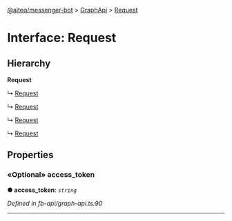 [@aiteq/messenger-bot](../README.md) > [GraphApi](../classes/graphapi.md) > [Request](../interfaces/graphapi.request.md)



# Interface: Request

## Hierarchy

**Request**

↳  [Request](send.request.md)




↳  [Request](userprofile.request.md)




↳  [Request](messengerprofile.request.md)




↳  [Request](messengercodes.request.md)









## Properties
<a id="access_token"></a>

### «Optional» access_token

**●  access_token**:  *`string`* 

*Defined in fb-api/graph-api.ts:90*





___


